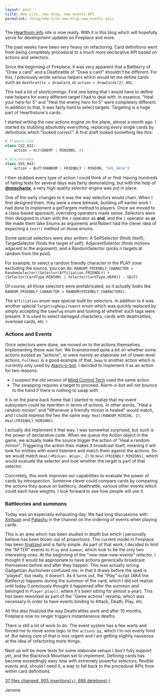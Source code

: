 ```yaml
---
layout: post
title: New site, new blog, new events API
permalink: /blog/new-site-new-blog-new-events-api/
---
```


The [Hearthsim.info](http://hearthsim.info) site is now ready. With it is this blog which will
hopefully serve for development updates on Fireplace and more.

The past weeks have been very heavy on refactoring. Card definitions went from being completely
procedural to a much more declarative API based on actions and selectors.

Since the beginning of Fireplace, it was very apparent that a Battlecry of "Draw a card" and a
Deathrattle of "Draw a card" shouldn't be different. For this, I previously wrote various helpers
which would let me define cards such as `deathrattle = drawCard`, or `action = drawCards(2)`, etc.

This had a lot of shortcomings. First one being that I would have to define new helpers for every
different target I had to deal with. In essence, "Heal your hero for 5" and
"Heal the enemy hero for 5" were completely different.
In addition to that, it was fairly hard to select targets. Targeting is a huge part of Hearthstone's
cards.

I started writing the new actions engine on the plane, almost a month ago. I started by stubbing
absolutely everything, replacing every single cards by definitions which "looked correct".
A first draft looked something like this:

```python
# Flamestrike
class CS2_032:
	action = Hit(ENEMY | MINIONS, 4)

# Glaivezooka
class GVG_043:
	action = Buff(RANDOM | FRIENDLY | MINION, "GVG_043e")
```

I then stubbed every type of action I could think of or find. Having hundreds of failing tests
for several days was fairly demoralizing, but with the help of **[@mischanix](https://github.com/mischanix)**,
a very high quality selector engine was put in place.

One of the early changes to it was the way selectors would chain. When I first designed them,
they were a mere bitmask, building off earlier work I had done to implement a getTargets method to players.
Once we moved to a class-based approach, overriding operators made sense. Selectors were then designed
to chain with the `+` operator as **and**, and the `|` operator as **or**. We made them take Enums as
arguments and Robert had the clever idea of expecting a `test()` method on those enums.

Some special selectors were also written: A SelfSelector (finds itself), TargetSelector (finds the target of self),
AdjacentSelector (finds minions adjacent to the argument), and a RandomSelector (picks *n* targets at random from the pool).

For example, to select a random friendly character in the PLAY zone excluding the source, you can do:
`RANDOM_FRIENDLY_CHARACTER = RandomSelector((Selector(Affiliation.FRIENDLY) + (Selector(CardType.MINION) | Selector(CardType.HERO)) - SELF)`

Of course, all those selectors were prefabricated, so it actually looks like `RANDOM_FRIENDLY_CHARACTER = RANDOM(FRIENDLY_CHARACTERS)`.

The `Affiliation` enum was special-built for selectors. In addition to it was another special
`TargetingRequirement` enum which was quickly replaced by simply accepting the `GameTag` enum and looking at
whether such tags were present. It is used to select damaged characters, cards with deathrattles, overload cards, etc.
i

### Actions and Events

Once selectors were done, we moved on to the actions themselves. Implementing those was fun. We brainstormed
quite a bit on whether some actions existed as "actions", or were merely an elaborate set of lower-level actions.
`FullHeal` is a good example of that. `Swap` is another action which is currently only used by
[Alarm-o-bot](http://hearthstone.gamepedia.com/Alarm-o-Bot). I decided to implement it as an action for two reasons:

 * I suspect the old version of [Mind Control Tech](http://hearthstone.gamepedia.com/Mind_Control_Tech) used the same action
 * The swapping requires a target to proceed. Alarm-o-bot will not bounce to the hand if there is nothing to swap with.

It is on the plane back home that I started to realize that my event subsystem could be rewritten in terms of actions.
In other words, "Heal a random minion" and "Whenever a friendly minion is healed" would match, and I could
express the two the same way: `Heal(RANDOM_MINION, 2)`, `Heal(FRIENDLY_MINIONS)`.

I actually did implement it that way. I was somewhat surprised, but such is the power of declarative code.
When we queue the Action object in the game, we actually make the source trigger the action of
"Heal a random minion". Triggering the action then makes it broadcast itself, meaning it will look
for entities with event listeners and match them against the actions. So we would match
`Heal(<Minion: Wisp>, 2)` to `Heal(FRIENDLY_MINIONS)`, which would evaluate the selector and look whether
the target is part of that selector.

Concretely, this work improves our capabilities to evaluate the power of cards by introspection.
Someone clever could compare cards by comparing the actions they queue on battlecry, deathrattle,
various other events which could each have weights. I look forward to see how people will use it.


### Battlecries and summons

Today was an especially exhausting day. We had long discussions with [Xinhuan](http://hearthstone.gamepedia.com/User:Xinhuan) and
[Patashu](http://hearthstone.gamepedia.com/User:Patashu) in the channel on the ordering of events when
playing cards.

This is an area which has been studied in depth but which I personally believe has been blown out of proportions.
The current model in Fireplace has been [finalized](https://github.com/jleclanche/fireplace/commit/14ea8d106a)
and is fairly simple.
As part of that work, I decided to limit the "AFTER" events to `Play` and `Summon`, which look to be the only
two interesting ones.
At the beginning of the "new-new-new-events" refactor, I thought it would be appropriate to have actions
generically broadcast themselves before and after they happen. This was actually wrong.
Gadgetzan Auctioneer confused me, in that it draws before the spell is "played", but really, it doesn't.
As it turns out, the "Play" script (AKA the Battlecry) happens during the *summon* of the card,
which I did not realize until today (I previously thought it happened after the summon and belonged in `Player.play()`, where it's been sitting for almost a year).
This has been reworked as part of the "Game actions" revamp, which was necessary in order to have
events binding to Attack, Death, Play, etc.

All this also finalized the way Deathrattles work and after 10 months, Fireplace now no longer triggers
instantaneous deaths.

There is still a lot of work to do. The event system has a few warts and forced me to move some logic
to the `actions.py`, which I'm not overly fond of. But taking care of that is less urgent and I am getting
slightly nauseous at the idea of refactoring more things.

Next up will be more tests for some elaborate setups I don't fully support yet, and the Blackrock Mountain
set to implement. Defining cards has become exceedingly easy now with extremely powerful selectors, flexible
events and, should I need it, a way to fall back to the procedural APIs from within card definitions.

[37 files changed, 905 insertions(+), 688 deletions(-)](https://github.com/jleclanche/fireplace/compare/c6bc99bdbeab...5b7d6a922039)

Jerome
